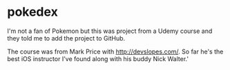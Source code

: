 # pokedex

I'm not a fan of Pokemon but this was project from a Udemy course and they told me to add the project to GitHub.

The course was from Mark Price with http://devslopes.com/. So far he's the best iOS instructor I've found along with his buddy Nick Walter.'